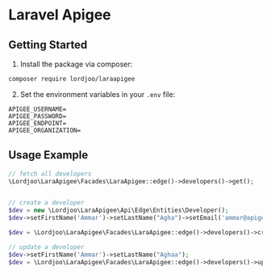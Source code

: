 # Laravel Apigee

## Getting Started
1. Install the package via composer:
```bash
composer require lordjoo/laraapigee
```

2. Set the environment variables in your `.env` file:
```dotenv
APIGEE_USERNAME=
APIGEE_PASSWORD=
APIGEE_ENDPOINT=
APIGEE_ORGANIZATION=
```

## Usage Example
```php
// fetch all developers
\Lordjoo\LaraApigee\Facades\LaraApigee::edge()->developers()->get();


// create a developer
$dev = new \Lordjoo\LaraApigee\Api\Edge\Entities\Developer();
$dev->setFirstName('Ammar')->setLastName("Agha")->setEmail('ammar@apigee.com')->setUserName('ammar');

$dev = \Lordjoo\LaraApigee\Facades\LaraApigee::edge()->developers()->create($dev);

// update a developer
$dev->setFirstName('Ammar')->setLastName("Aghaa");
$dev = \Lordjoo\LaraApigee\Facades\LaraApigee::edge()->developers()->update($dev->getEmail(), $dev);

```
